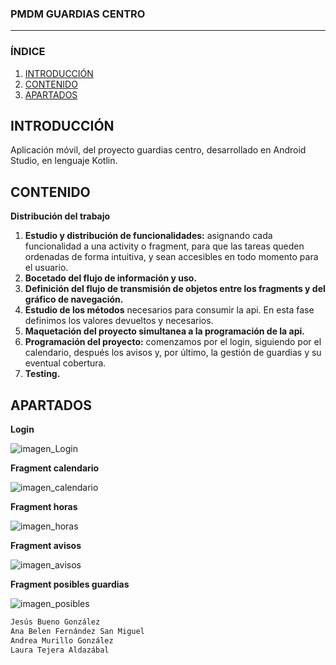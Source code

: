 ### PMDM GUARDIAS CENTRO
---

### ÍNDICE
1. [INTRODUCCIÓN](#introducción)
2. [CONTENIDO](#contenido)
3. [APARTADOS](#apartados)

## INTRODUCCIÓN
Aplicación móvil, del proyecto guardias centro, desarrollado en Android Studio, en lenguaje Kotlin.

## CONTENIDO
**Distribución del trabajo**
  1. **Estudio y distribución de funcionalidades:** asignando cada funcionalidad a una activity o fragment, para que las tareas queden ordenadas de forma intuitiva,         y sean accesibles en todo momento para el usuario.
  2. **Bocetado del flujo de información y uso.**
  3. **Definición del flujo de transmisión de objetos entre los fragments y del gráfico de navegación.**
  4. **Estudio de los métodos** necesarios para consumir la api. En esta fase definimos los valores devueltos y necesarios. 
  5. **Maquetación del proyecto simultanea a la programación de la api.**
  6. **Programación del proyecto:** comenzamos por el login, siguiendo por el calendario, después los avisos y, por último, la gestión de guardias y su eventual     cobertura.
  7. **Testing.**
  
  ## APARTADOS
  
  **Login**
  
  ![imagen_Login](movilIntermodular/Login.PNG)
  
  **Fragment calendario**
  
  ![imagen_calendario](movilIntermodular/FragmentCalendario.PNG)
  
  **Fragment horas**
  
  ![imagen_horas](movilIntermodular/FragmentHoras.PNG)
  
  **Fragment avisos**
  
  ![imagen_avisos](movilIntermodular/FragmentAviso.PNG)
  
  **Fragment posibles guardias**
  
  ![imagen_posibles](movilIntermodular/horarios.jpeg)
  
  
  ```sh 
Jesús Bueno González
Ana Belen Fernández San Miguel
Andrea Murillo González
Laura Tejera Aldazábal
```

